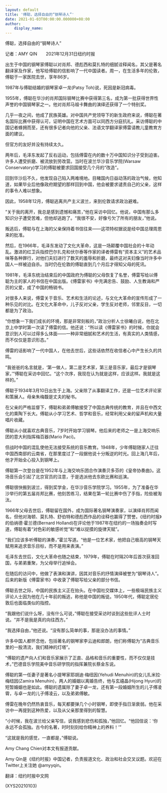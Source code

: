 ```yaml
---
layout: default
title: '傅聪，选择自由的“钢琴诗人”'
date: 2021-01-03T00:00:00.000000+08:00
author:
    display_name: 
---
```


傅聪，选择自由的“钢琴诗人”

记者：AMY QIN　　2021年12月31日纽约时报

出生于中国的钢琴家傅聪以对肖邦、德彪西和莫扎特的细腻诠释闻名，其父是著名翻译家及作家，他写给傅聪的信影响了一代中国读者。周一，在生活多年的伦敦，傅聪于一家医院去世，享年86岁。

1987年与傅聪结婚的钢琴家卓一龙(Patsy Toh)说，死因是新冠病毒。

1955年，傅聪在华沙的肖邦国际钢琴比赛中获得第三名，成为第一批获得世界性声誉的中国钢琴家之一。他对肖邦马祖卡舞曲的演绎还获得了一个特别奖。

几乎一夜之间，他成了民族英雄。对中国共产党领导下的新生政府来说，傅聪在著名国际比赛中获得认可，证明中国在艺术方面可以同西方分庭抗礼。采访傅聪的中国记者蜂拥而至，还有很多记者向他的父亲、法语文学翻译家傅雷请教儿童教育方面的建议。

但官方的友好并没有持续太久。

两年后，毛泽东发起了反右运动，包括傅雷在内的数十万中国知识分子受到迫害。许多人遭受折磨、被流放到劳改营。当时在波兰华沙音乐学院(Warsaw Conservatory)学习的傅聪被要求回国接受几个月的“改造”。

回到华沙后不久，他发现自己陷入两难境地。目睹国内日益动荡的政治气候，他知道，如果毕业后他像政府期望的那样回到中国，他会被要求谴责自己的父亲，这样的事令人难以想象。

因此，1958年12月，傅聪逃离共产主义波兰，来到伦敦请求政治避难。

“关于我的离开，我总是感到遗憾和痛苦，”他在采访中回忆。他说，中国有那么多知识分子遭受苦难，但他却逃跑了。“我很不安，好像亏欠了所有的朋友，”他说。

叛逃后，傅聪与在上海的父亲保持着书信往来——这项特权据说是经中国总理周恩来的批准。

然后，在1966年，毛泽东发动了文化大革命，这是一场颠覆中国社会的十年动乱。激进的红卫兵指控巴尔扎克和伏尔泰等作家的译者傅雷有“资本主义”的艺术品味等各种罪行，对他们夫妇进行了数天的羞辱和折磨，最终这对夫妇像当时许多中国人一样被迫自杀。当时仍在伦敦的傅聪直到几个月后才得知父母的死讯。

1981年，毛泽东统治结束后的中国政府为傅聪的父母恢复了名誉，傅雷写给以傅聪为主的家人的书信在中国出版。《傅雷家书》中充满忠告、鼓励、人生教诲和严厉的父爱，成了中国的畅销书。

对很多人来说，傅雷关于音乐、艺术和生活的论述，与文化大革命的宣传形成了一种乐见的对比。在文化大革命中，儿子反对父亲，学生反对老师，邻里反目，一切都是为了政治。

“你想象一下我们成长的环境，那是非常刻板的，”政治分析人士徐曦白说，他在北京上中学时第一次读了傅雷的信。他还说：“所以读《傅雷家书》的时候，你就会意识到人可以过得多么体面——一种非常细腻和艺术的生活，有真实的人类情感，而不仅仅是意识形态。”

傅雷的话影响了一代中国人，在他去世后，这些话依然在收信者心中产生长久的共鸣。

“我爸爸的名言就是，‘第一做人，第二是艺术家，第三是音乐家，最后才是钢琴家，’”傅聪在采访中回忆。“这个次序，我现在认为就是这样，应该这样。我就是这样的。”

傅聪于1934年3月10日出生于上海。父亲除了从事翻译工作，还是一位艺术评论家和策展人。母亲朱梅馥是丈夫的秘书。

在父亲的严格监督下，傅聪和弟弟傅敏接受了中国古典传统的教育，并且在中西文化的熏陶下长大。傅聪从小学习艺术、哲学和音乐，经常利用父亲的留声机和大量唱片收藏。

傅聪从小就喜欢古典音乐，7岁时开始学习钢琴。他后来的老师之一是上海交响乐团的意大利指挥梅百器(Mario Paci)。

但战时中国的混乱使他无法接受系统的音乐教育。1948年，少年傅聪随家人迁往中国西南部的云南省，在那里度过了一段据他说十分叛逆的时光。回上海几年后，他才开始全心投入到钢琴上。

傅聪第一次登台是在1952年与上海交响乐团合作演奏贝多芬的《皇帝协奏曲》。这场音乐会引起了北京官员的注意，于是选派他去东欧比赛和巡演。

傅聪很快搬到波兰，得到奖学金，在华沙音乐学院学习。1955年，为了准备在华沙举行的第五届肖邦比赛，他刻苦练习，结果在第一轮比赛中伤了手指，险些被淘汰。

1966年父母去世后，傅聪留在国外，成为国际著名钢琴演奏家，以演绎肖邦而闻名，但他对海顿、莫扎特、舒伯特和德彪西作品的诠释也赢得了赞誉。《纽约时报》的伯纳德·霍兰德(Bernard Holland)在评论他于1987年在纽约的一场独奏会时写道，傅聪有着“对色彩的敏感听觉”和“难以捉摸的旋律天赋”。

“我们应该多听傅聪的演奏，”霍兰写道。“他是一位艺术家，他把自己极高的钢琴天赋用来追求音乐目标，而不是用来表演。”

毛泽东去世后，文化大革命也随之结束，1979年，傅聪在时隔20年后首次获准回国，与弟弟重聚，为父母举行追悼会。

在随后的访问中，他做了表演和演讲，因其对音乐的抒情演绎被誉为“钢琴诗人”。后来的新版《傅雷家书》中收录了傅聪写给父亲的部分书信。

傅聪去世之际，中国的民族主义正在抬头。在中国社交媒体上，一些极端民族主义评论人士因为他在几十年前的叛逃，称他是中国的叛徒。1950年代，傅聪定居伦敦后也面临类似的指控。

“我跟他们说什么呀，没有什么可说，”傅聪在接受采访时谈到这些批评人士时说。“并不是我是真的向往西方。”

“我选择自由，”他还说。“没有那么简单的事，那是没办法的事情。”

许多中国人都怀念他，包括著名的钢琴家李云迪和郎朗，他们称傅聪为“古典音乐里的一股清流，我们精神的灯塔”。

“傅聪的遗产向人们和音乐家展示了正直、品格和音乐的重要性，而不仅仅是技术，”巴德音乐学院美中音乐研学院的指挥兼院长蔡金东说。

傅聪的第一任妻子是著名小提琴家耶胡迪·梅纽因(Yehudi Menuhin)的女儿扎米拉·梅纽因(Zamira Menuhin)，两人的婚姻以离婚告终，他与玄禧晶(Hijong Hyun)的短暂婚姻也是如此。傅聪的遗属除了妻子卓一龙，还有第一段婚姻所生的儿子傅凌霄，与卓一龙的儿子傅凌云，以及弟弟傅敏。

傅雷在晚年仍然热衷音乐，每天都要弹几个小时钢琴，即使手指日渐衰弱。他在采访中一再提到这种热爱，以及从父亲那里得到的智慧。

“小时候，我在波兰给父亲写信，说我感到悲伤和孤独，”他回忆。“他回信说：‘你永远不会孤独。古今的名著，时时刻刻给你精神上的养料！’”

“这就是我的感觉，一直都是，”傅聪说。

Amy Chang Chien对本文有报道贡献。

Amy Qin是《纽约时报》中国记者，负责报道文化、政治和社会交叉议题。欢迎在Twitter上关注她 @amyyqin。

翻译：纽约时报中文网

(XYS20210103)

